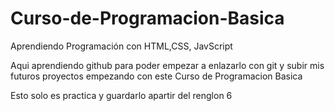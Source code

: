 # Curso-de-Programacion-Basica
Aprendiendo Programación con HTML,CSS, JavScript

Aqui  aprendiendo github para poder empezar a enlazarlo con git y subir mis futuros proyectos empezando con este Curso de Programacion Basica

Esto solo es practica y  guardarlo apartir del renglon 6

